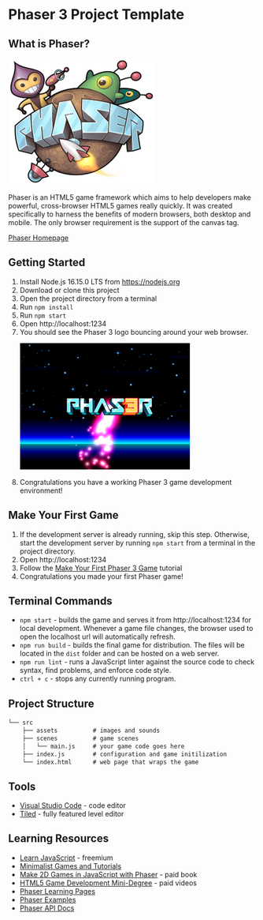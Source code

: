 # Phaser 3 Project Template

## What is Phaser?

<img src="phaser.png" height="256"/>

Phaser is an HTML5 game framework which aims to help developers make powerful, cross-browser HTML5 games really quickly. It was created specifically to harness the benefits of modern browsers, both desktop and mobile. The only browser requirement is the support of the canvas tag.

[Phaser Homepage](https://phaser.io)

## Getting Started

1. Install Node.js 16.15.0 LTS from https://nodejs.org
1. Download or clone this project
1. Open the project directory from a terminal
1. Run `npm install`
1. Run `npm start`
1. Open http://localhost:1234
1. You should see the Phaser 3 logo bouncing around your web browser.
    <p><img src="demo-screenshot.png" height="256" /></p>
1. Congratulations you have a working Phaser 3 game development environment!

## Make Your First Game
1. If the development server is already running, skip this step. Otherwise, start the development server by running `npm start` from a terminal in the project directory.
1. Open http://localhost:1234
1. Follow the [Make Your First Phaser 3 Game](./tutorial/README.md) tutorial
1. Congratulations you made your first Phaser game!

## Terminal Commands

- `npm start` - builds the game and serves it from http://localhost:1234 for local development. Whenever a game file changes, the browser used to open the localhost url will automatically refresh.
- `npm run build` - builds the final game for distribution. The files will be located in the `dist` folder and can be hosted on a web server.
- `npm run lint` - runs a JavaScript linter against the source code to check syntax, find problems, and enforce code style.
- `ctrl + c` - stops any currently running program.

## Project Structure
```
└── src
    ├── assets          # images and sounds
    ├── scenes          # game scenes
    │   └── main.js     # your game code goes here
    ├── index.js        # configuration and game initilization
    └── index.html      # web page that wraps the game
```

## Tools
- [Visual Studio Code](https://code.visualstudio.com/) - code editor
- [Tiled](https://www.mapeditor.org/) - fully featured level editor

## Learning Resources
- [Learn JavaScript](https://www.sololearn.com/learning/1024) - freemium
- [Minimalist Games and Tutorials](https://www.lessmilk.com/)
- [Make 2D Games in JavaScript with Phaser](https://thomaspalef.gumroad.com/l/make-2d-games) - paid book
- [HTML5 Game Development Mini-Degree](https://academy.zenva.com/product/html5-game-phaser-mini-degree/) - paid videos
- [Phaser Learning Pages](https://phaser.io/learn)
- [Phaser Examples](https://phaser.io/examples/v3)
- [Phaser API Docs](https://newdocs.phaser.io/docs/3.55.2)